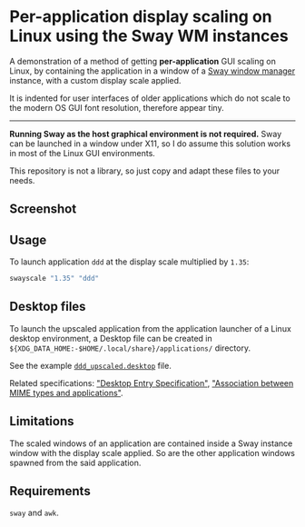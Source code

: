 # Per-application display scaling on Linux using the Sway WM instances

A demonstration of a method of getting **per-application** GUI scaling on Linux, by containing the application in a window of a [Sway window manager](https://swaywm.org/) instance, with a custom display scale applied.

It is indented for user interfaces of older applications which do not scale to the modern OS GUI font resolution, therefore appear tiny.

---

**Running Sway as the host graphical environment is not required.** Sway can be launched in a window under X11, so I do assume this solution works in most of the Linux GUI environments.

This repository is not a library, so just copy and adapt these files to your needs.

## Screenshot

## Usage

To launch application `ddd` at the display scale multiplied by `1.35`:

```sh
swayscale "1.35" "ddd"
```

## Desktop files

To launch the upscaled application from the application launcher of a Linux desktop environment, a Desktop file can be created in `${XDG_DATA_HOME:-$HOME/.local/share}/applications/` directory.

See the example [`ddd_upscaled.desktop`](./.local/share/applications/ddd_upscaled.desktop) file.

Related specifications: ["Desktop Entry Specification"](https://specifications.freedesktop.org/desktop-entry-spec/latest/), ["Association between MIME types and applications"](https://specifications.freedesktop.org/mime-apps-spec/latest/).

## Limitations

The scaled windows of an application are contained inside a Sway instance window with the display scale applied. So are the other application windows spawned from the said application.

## Requirements

`sway` and `awk`.
